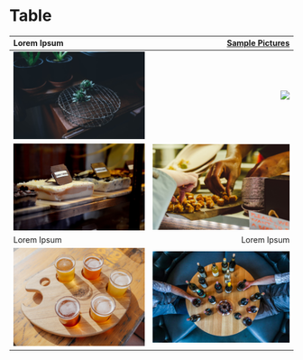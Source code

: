 
# Table

| Lorem Ipsum    | [Sample Pictures](https://unsplash.com/s/photos/sample)  |
| :------------- | -------------------------------------------------------: |
| ![](img/1.jpg) | ![](img/2.jpg)                                           |
| ![](img/3.jpg) | ![](img/4.jpg)                                           |
| Lorem Ipsum    | Lorem Ipsum                                              |
| ![](img/5.jpg) | ![](img/6.jpg)                                           |
